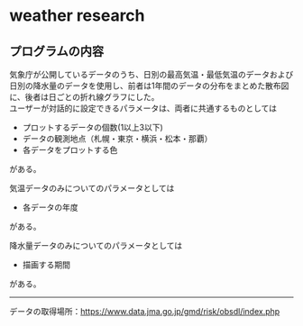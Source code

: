 # weather research

## プログラムの内容
気象庁が公開しているデータのうち、日別の最高気温・最低気温のデータおよび日別の降水量のデータを使用し、前者は1年間のデータの分布をまとめた散布図に、後者は日ごとの折れ線グラフにした。  
ユーザーが対話的に設定できるパラメータは、両者に共通するものとしては  
* プロットするデータの個数(1以上3以下)
* データの観測地点（札幌・東京・横浜・松本・那覇）
* 各データをプロットする色  
  
がある。  
  
気温データのみについてのパラメータとしては  
* 各データの年度  
  
がある。

降水量データのみについてのパラメータとしては  
* 描画する期間  
  
がある。
***


データの取得場所：https://www.data.jma.go.jp/gmd/risk/obsdl/index.php